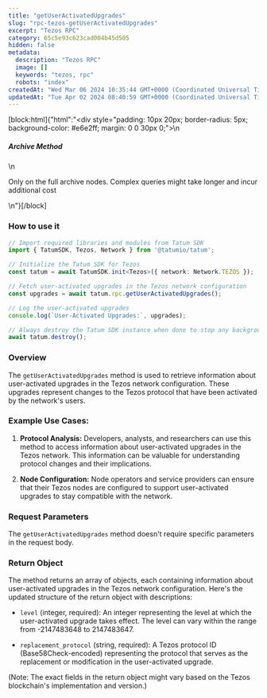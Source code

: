 ```yaml
---
title: "getUserActivatedUpgrades"
slug: "rpc-tezos-getUserActivatedUpgrades"
excerpt: "Tezos RPC"
category: 65c5e93c623cad004b45d505
hidden: false
metadata: 
  description: "Tezos RPC"
  image: []
  keywords: "tezos, rpc"
  robots: "index"
createdAt: "Wed Mar 06 2024 10:35:44 GMT+0000 (Coordinated Universal Time)"
updatedAt: "Tue Apr 02 2024 08:40:59 GMT+0000 (Coordinated Universal Time)"
---
```

[block:html]{"html":"<div style=\"padding: 10px 20px; border-radius: 5px; background-color: #e6e2ff; margin: 0 0 30px 0;\">\n  <h5>Archive Method</h5>\n  <p>Only on the full archive nodes. Complex queries might take longer and incur additional cost</p>\n</div>"}[/block]

### How to use it

```typescript
// Import required libraries and modules from Tatum SDK
import { TatumSDK, Tezos, Network } from '@tatumio/tatum';

// Initialize the Tatum SDK for Tezos
const tatum = await TatumSDK.init<Tezos>({ network: Network.TEZOS });

// Fetch user-activated upgrades in the Tezos network configuration
const upgrades = await tatum.rpc.getUserActivatedUpgrades();

// Log the user-activated upgrades
console.log(`User-Activated Upgrades:`, upgrades);

// Always destroy the Tatum SDK instance when done to stop any background processes
await tatum.destroy();
```

### Overview

The `getUserActivatedUpgrades` method is used to retrieve information about user-activated upgrades in the Tezos network configuration. These upgrades represent changes to the Tezos protocol that have been activated by the network's users.

### Example Use Cases:

1. **Protocol Analysis:** Developers, analysts, and researchers can use this method to access information about user-activated upgrades in the Tezos network. This information can be valuable for understanding protocol changes and their implications.

2. **Node Configuration:** Node operators and service providers can ensure that their Tezos nodes are configured to support user-activated upgrades to stay compatible with the network.

### Request Parameters

The `getUserActivatedUpgrades` method doesn't require specific parameters in the request body.

### Return Object

The method returns an array of objects, each containing information about user-activated upgrades in the Tezos network configuration. Here's the updated structure of the return object with descriptions:

- `level` (integer, required): An integer representing the level at which the user-activated upgrade takes effect. The level can vary within the range from -2147483648 to 2147483647.

- `replacement_protocol` (string, required): A Tezos protocol ID (Base58Check-encoded) representing the protocol that serves as the replacement or modification in the user-activated upgrade.

(Note: The exact fields in the return object might vary based on the Tezos blockchain's implementation and version.)